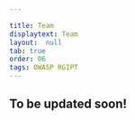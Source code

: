 ```yaml
---

title: Team
displaytext: Team
layout:  null
tab: true
order: 06
tags: OWASP RGIPT
---
```


## To be updated soon!
